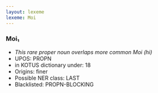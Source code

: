 ```yaml
---
layout: lexeme
lexeme: Moi
---
```


###  Moi₁

* _This rare proper noun overlaps more common *Moi* (hi)_
* UPOS:  PROPN
* in KOTUS dictionary under:  18
* Origins: finer 
* Possible NER class:  LAST
* Blacklisted:  PROPN-BLOCKING

